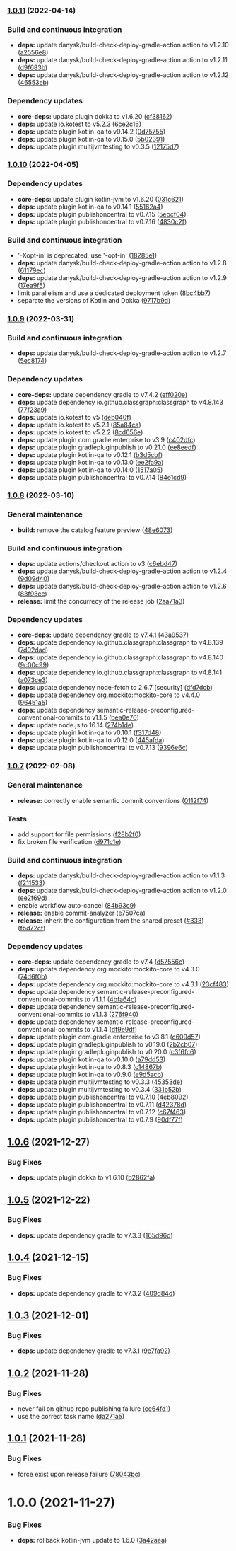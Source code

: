 ### [1.0.11](https://github.com/DanySK/Template-for-Gradle-Plugins/compare/1.0.10...1.0.11) (2022-04-14)


### Build and continuous integration

* **deps:** update danysk/build-check-deploy-gradle-action action to v1.2.10 ([a2556e8](https://github.com/DanySK/Template-for-Gradle-Plugins/commit/a2556e84ae1b81bd17ee7b12b29d59133385a116))
* **deps:** update danysk/build-check-deploy-gradle-action action to v1.2.11 ([d9f683b](https://github.com/DanySK/Template-for-Gradle-Plugins/commit/d9f683be26a0dc644bfdbb70908ff45ccb2a62a4))
* **deps:** update danysk/build-check-deploy-gradle-action action to v1.2.12 ([46553eb](https://github.com/DanySK/Template-for-Gradle-Plugins/commit/46553eb0cb6e051187ecaf295c4ca05d0214dc7f))


### Dependency updates

* **core-deps:** update plugin dokka to v1.6.20 ([cf38162](https://github.com/DanySK/Template-for-Gradle-Plugins/commit/cf38162266aec4383b97670d91fa5ca125194d34))
* **deps:** update io.kotest to v5.2.3 ([6ce2c16](https://github.com/DanySK/Template-for-Gradle-Plugins/commit/6ce2c16cb23b3f7adcacde8e59da61d57e17d295))
* **deps:** update plugin kotlin-qa to v0.14.2 ([0d75755](https://github.com/DanySK/Template-for-Gradle-Plugins/commit/0d75755cee7dbd7c6aec4a4d918d55904d6e06ae))
* **deps:** update plugin kotlin-qa to v0.15.0 ([5b02391](https://github.com/DanySK/Template-for-Gradle-Plugins/commit/5b023912f52d88159757f35a49e185d403656b6b))
* **deps:** update plugin multijvmtesting to v0.3.5 ([12175d7](https://github.com/DanySK/Template-for-Gradle-Plugins/commit/12175d712b92721a6af9eb69412f1313094c1d0a))

### [1.0.10](https://github.com/DanySK/Template-for-Gradle-Plugins/compare/1.0.9...1.0.10) (2022-04-05)


### Dependency updates

* **core-deps:** update plugin kotlin-jvm to v1.6.20 ([031c621](https://github.com/DanySK/Template-for-Gradle-Plugins/commit/031c6214f13257c56cd2ba05c2673377e7f6b542))
* **deps:** update plugin kotlin-qa to v0.14.1 ([55162a4](https://github.com/DanySK/Template-for-Gradle-Plugins/commit/55162a493908be2040145b144562cdb8c406781d))
* **deps:** update plugin publishoncentral to v0.7.15 ([5ebcf04](https://github.com/DanySK/Template-for-Gradle-Plugins/commit/5ebcf043180e04c4e650d54c0ed6f887a953f2c3))
* **deps:** update plugin publishoncentral to v0.7.16 ([4830c2f](https://github.com/DanySK/Template-for-Gradle-Plugins/commit/4830c2f469194df7ec38d19fef3477ec1e358e73))


### Build and continuous integration

* '-Xopt-in' is deprecated, use '-opt-in' ([18285e1](https://github.com/DanySK/Template-for-Gradle-Plugins/commit/18285e10306d47dbb34bac722b3c4ba70e3483a1))
* **deps:** update danysk/build-check-deploy-gradle-action action to v1.2.8 ([61179ec](https://github.com/DanySK/Template-for-Gradle-Plugins/commit/61179ec2b28c5e59037143c2ab7b0ac06781d6c9))
* **deps:** update danysk/build-check-deploy-gradle-action action to v1.2.9 ([17ea9f5](https://github.com/DanySK/Template-for-Gradle-Plugins/commit/17ea9f5cf251a1349bc5ce376acef30cde0ef4d8))
* limit parallelism and use a dedicated deployment token ([8bc4bb7](https://github.com/DanySK/Template-for-Gradle-Plugins/commit/8bc4bb717369352df3d64bf2d1c92252b4c5a04f))
* separate the versions of Kotlin and Dokka ([9717b9d](https://github.com/DanySK/Template-for-Gradle-Plugins/commit/9717b9df3a3264f0ff766f374e7774aa6c68c513))

### [1.0.9](https://github.com/DanySK/Template-for-Gradle-Plugins/compare/1.0.8...1.0.9) (2022-03-31)


### Build and continuous integration

* **deps:** update danysk/build-check-deploy-gradle-action action to v1.2.7 ([5ec8174](https://github.com/DanySK/Template-for-Gradle-Plugins/commit/5ec817469938961d637aabdd4a745a3071488b99))


### Dependency updates

* **core-deps:** update dependency gradle to v7.4.2 ([eff020e](https://github.com/DanySK/Template-for-Gradle-Plugins/commit/eff020e8153e50c9bc042c0ddb2cba04c7701d00))
* **deps:** update dependency io.github.classgraph:classgraph to v4.8.143 ([77f23a9](https://github.com/DanySK/Template-for-Gradle-Plugins/commit/77f23a9d844f16b2c681721498b211cf5dc76f8b))
* **deps:** update io.kotest to v5 ([deb040f](https://github.com/DanySK/Template-for-Gradle-Plugins/commit/deb040fd539afd0dd8eb66aaf72bb20a6665752e))
* **deps:** update io.kotest to v5.2.1 ([85a84ca](https://github.com/DanySK/Template-for-Gradle-Plugins/commit/85a84ca844301ebc23c001ccaebe8bf1e7d98885))
* **deps:** update io.kotest to v5.2.2 ([8cd656e](https://github.com/DanySK/Template-for-Gradle-Plugins/commit/8cd656e82dd471b143f120f49bb9fa564fad5cc2))
* **deps:** update plugin com.gradle.enterprise to v3.9 ([c402dfc](https://github.com/DanySK/Template-for-Gradle-Plugins/commit/c402dfca29e47d595971c04fe12fccc1c83a4776))
* **deps:** update plugin gradlepluginpublish to v0.21.0 ([ee8eedf](https://github.com/DanySK/Template-for-Gradle-Plugins/commit/ee8eedfe2d87499563a33d6bb63fb4b3a4362a23))
* **deps:** update plugin kotlin-qa to v0.12.1 ([b3d5cbf](https://github.com/DanySK/Template-for-Gradle-Plugins/commit/b3d5cbfefce48d0c85321b52c5396b536ed2d72f))
* **deps:** update plugin kotlin-qa to v0.13.0 ([ee2fa9a](https://github.com/DanySK/Template-for-Gradle-Plugins/commit/ee2fa9ad47ff695124311d382b2c385565ed21bb))
* **deps:** update plugin kotlin-qa to v0.14.0 ([1517a05](https://github.com/DanySK/Template-for-Gradle-Plugins/commit/1517a05532ef5ea85ea088c17e1102c761613665))
* **deps:** update plugin publishoncentral to v0.7.14 ([84e1cd9](https://github.com/DanySK/Template-for-Gradle-Plugins/commit/84e1cd977547bc97a88d02466ecf5748949d4b1c))

### [1.0.8](https://github.com/DanySK/Template-for-Gradle-Plugins/compare/1.0.7...1.0.8) (2022-03-10)


### General maintenance

* **build:** remove the catalog feature preview ([48e6073](https://github.com/DanySK/Template-for-Gradle-Plugins/commit/48e60737b81b0cb17f34d7ab7672ee2d95e98032))


### Build and continuous integration

* **deps:** update actions/checkout action to v3 ([c6ebd47](https://github.com/DanySK/Template-for-Gradle-Plugins/commit/c6ebd472429359da93d5e9178ea48ec2803bed74))
* **deps:** update danysk/build-check-deploy-gradle-action action to v1.2.4 ([9d09d40](https://github.com/DanySK/Template-for-Gradle-Plugins/commit/9d09d40af7ac0407ce186f9e53f81577f4aa933d))
* **deps:** update danysk/build-check-deploy-gradle-action action to v1.2.6 ([83f93cc](https://github.com/DanySK/Template-for-Gradle-Plugins/commit/83f93ccaab9a40ab58e46bc36e578fecad101a28))
* **release:** limit the concurrecy of the release job ([2aa71a3](https://github.com/DanySK/Template-for-Gradle-Plugins/commit/2aa71a3473a77fe32b37f3d2e56a868f5087c72d))


### Dependency updates

* **core-deps:** update dependency gradle to v7.4.1 ([43a9537](https://github.com/DanySK/Template-for-Gradle-Plugins/commit/43a9537f577d7ab9601bb7f8d00e6cac706398af))
* **deps:** update dependency io.github.classgraph:classgraph to v4.8.139 ([7d02dad](https://github.com/DanySK/Template-for-Gradle-Plugins/commit/7d02dad915f791d8aefc1d7393f22b1740940d50))
* **deps:** update dependency io.github.classgraph:classgraph to v4.8.140 ([9c00c99](https://github.com/DanySK/Template-for-Gradle-Plugins/commit/9c00c99f9d37a2f223562ba82e91e93770f949df))
* **deps:** update dependency io.github.classgraph:classgraph to v4.8.141 ([a073ce3](https://github.com/DanySK/Template-for-Gradle-Plugins/commit/a073ce32c4ba9a337618435278a73c4ba28dc815))
* **deps:** update dependency node-fetch to 2.6.7 [security] ([dfd7dcb](https://github.com/DanySK/Template-for-Gradle-Plugins/commit/dfd7dcb270bd1ff518fb81a074130c2cc6cd371b))
* **deps:** update dependency org.mockito:mockito-core to v4.4.0 ([96451a5](https://github.com/DanySK/Template-for-Gradle-Plugins/commit/96451a5e52e9049edd0fba5e5ff3051c7220255a))
* **deps:** update dependency semantic-release-preconfigured-conventional-commits to v1.1.5 ([bea0e70](https://github.com/DanySK/Template-for-Gradle-Plugins/commit/bea0e70344503bb974c6392a4cdf56c115b928f4))
* **deps:** update node.js to 16.14 ([274b1de](https://github.com/DanySK/Template-for-Gradle-Plugins/commit/274b1de7ae7cc80641353323283ae8a1eb1b7f54))
* **deps:** update plugin kotlin-qa to v0.10.1 ([f317d48](https://github.com/DanySK/Template-for-Gradle-Plugins/commit/f317d48bbd72f1c2a5c651a459623e367cab0487))
* **deps:** update plugin kotlin-qa to v0.12.0 ([445afda](https://github.com/DanySK/Template-for-Gradle-Plugins/commit/445afdab510ab646ae8283e1322b90374491c898))
* **deps:** update plugin publishoncentral to v0.7.13 ([9396e6c](https://github.com/DanySK/Template-for-Gradle-Plugins/commit/9396e6c7d95818790b29b2834f7df3f76f59800c))

### [1.0.7](https://github.com/DanySK/Template-for-Gradle-Plugins/compare/1.0.6...1.0.7) (2022-02-08)


### General maintenance

* **release:** correctly enable semantic commit conventions ([0112f74](https://github.com/DanySK/Template-for-Gradle-Plugins/commit/0112f749bd50343e9cb1d564146e0db4b12a3440))


### Tests

* add support for file permissions ([f28b2f0](https://github.com/DanySK/Template-for-Gradle-Plugins/commit/f28b2f06b427a2257c97f9888d1c4980c52d490f))
* fix broken file verification ([d971c1e](https://github.com/DanySK/Template-for-Gradle-Plugins/commit/d971c1e8a4df274d9540bc9876caf71c6b80bf7d))


### Build and continuous integration

* **deps:** update danysk/build-check-deploy-gradle-action action to v1.1.3 ([f211533](https://github.com/DanySK/Template-for-Gradle-Plugins/commit/f211533606f9395e70a26709520a8c852208667f))
* **deps:** update danysk/build-check-deploy-gradle-action action to v1.2.0 ([ee2f69d](https://github.com/DanySK/Template-for-Gradle-Plugins/commit/ee2f69dceb19f7a0cfa21323d6f08e097a38e323))
* enable workflow auto-cancel ([84b93c9](https://github.com/DanySK/Template-for-Gradle-Plugins/commit/84b93c9f9df27a32b9a66d605f544c650f09e821))
* **release:** enable commit-analyzer ([e7507ca](https://github.com/DanySK/Template-for-Gradle-Plugins/commit/e7507cae40627699789fe42024f9b278879a077a))
* **release:** inherit the configuration from the shared preset ([#333](https://github.com/DanySK/Template-for-Gradle-Plugins/issues/333)) ([fbd72cf](https://github.com/DanySK/Template-for-Gradle-Plugins/commit/fbd72cf368b0dbb32a7633c2d1354353de5d0370))


### Dependency updates

* **core-deps:** update dependency gradle to v7.4 ([d57556c](https://github.com/DanySK/Template-for-Gradle-Plugins/commit/d57556c49a56c22b45db9a3af6d4f00be2021b3e))
* **deps:** update dependency org.mockito:mockito-core to v4.3.0 ([74d6f0b](https://github.com/DanySK/Template-for-Gradle-Plugins/commit/74d6f0bb1b8d79fd8f1c4fdd40b82de7f572d982))
* **deps:** update dependency org.mockito:mockito-core to v4.3.1 ([23cf483](https://github.com/DanySK/Template-for-Gradle-Plugins/commit/23cf483440d3e34738cad084d64de9fb99618b6a))
* **deps:** update dependency semantic-release-preconfigured-conventional-commits to v1.1.1 ([4bfa64c](https://github.com/DanySK/Template-for-Gradle-Plugins/commit/4bfa64cffda47d2cab66b99dd07c32a20733c0e2))
* **deps:** update dependency semantic-release-preconfigured-conventional-commits to v1.1.3 ([276f940](https://github.com/DanySK/Template-for-Gradle-Plugins/commit/276f940daafae9dc3ea16955f3c74120a85908a8))
* **deps:** update dependency semantic-release-preconfigured-conventional-commits to v1.1.4 ([df9e9df](https://github.com/DanySK/Template-for-Gradle-Plugins/commit/df9e9df91148197f12caa4ffe691791f91499528))
* **deps:** update plugin com.gradle.enterprise to v3.8.1 ([c609d57](https://github.com/DanySK/Template-for-Gradle-Plugins/commit/c609d5784527e5737ee1ce8bbff9f6eabafe23cd))
* **deps:** update plugin gradlepluginpublish to v0.19.0 ([2b2cb07](https://github.com/DanySK/Template-for-Gradle-Plugins/commit/2b2cb07665fce71ec0624b7f6adc8a5e3d1e3e6d))
* **deps:** update plugin gradlepluginpublish to v0.20.0 ([c3f6fc6](https://github.com/DanySK/Template-for-Gradle-Plugins/commit/c3f6fc63660ef86de8b9a09fb42b8598d6b205a3))
* **deps:** update plugin kotlin-qa to v0.10.0 ([a79dd53](https://github.com/DanySK/Template-for-Gradle-Plugins/commit/a79dd532caf4f79764c43cc5eec3072690f305fd))
* **deps:** update plugin kotlin-qa to v0.8.3 ([c14867b](https://github.com/DanySK/Template-for-Gradle-Plugins/commit/c14867b0091127dc229f9673a83712dfecb33412))
* **deps:** update plugin kotlin-qa to v0.9.0 ([e9d5acb](https://github.com/DanySK/Template-for-Gradle-Plugins/commit/e9d5acbfee4f730cfd2db99d800f7533e7345ff2))
* **deps:** update plugin multijvmtesting to v0.3.3 ([45353de](https://github.com/DanySK/Template-for-Gradle-Plugins/commit/45353de6fc8439917e77da1e016e87b10cf43289))
* **deps:** update plugin multijvmtesting to v0.3.4 ([331b52b](https://github.com/DanySK/Template-for-Gradle-Plugins/commit/331b52bd7262a045b6af2ab9bb133164dae124b7))
* **deps:** update plugin publishoncentral to v0.7.10 ([4eb8092](https://github.com/DanySK/Template-for-Gradle-Plugins/commit/4eb80924446c9f003076e9a56a2ae0605452f3b3))
* **deps:** update plugin publishoncentral to v0.7.11 ([d42378d](https://github.com/DanySK/Template-for-Gradle-Plugins/commit/d42378d6c01b7850436a2fc6168b03dbd1b11881))
* **deps:** update plugin publishoncentral to v0.7.12 ([c67f463](https://github.com/DanySK/Template-for-Gradle-Plugins/commit/c67f4635fce1dff0c9fad3ac51bad32f12ca1b99))
* **deps:** update plugin publishoncentral to v0.7.9 ([90df77f](https://github.com/DanySK/Template-for-Gradle-Plugins/commit/90df77f483b5639b21ae233a62ca4427a652d12d))

## [1.0.6](https://github.com/DanySK/Template-for-Gradle-Plugins/compare/1.0.5...1.0.6) (2021-12-27)


### Bug Fixes

* **deps:** update plugin dokka to v1.6.10 ([b2862fa](https://github.com/DanySK/Template-for-Gradle-Plugins/commit/b2862fabb8aaa4fe8081d75336e31b308de26659))

## [1.0.5](https://github.com/DanySK/Template-for-Gradle-Plugins/compare/1.0.4...1.0.5) (2021-12-22)


### Bug Fixes

* **deps:** update dependency gradle to v7.3.3 ([165d96d](https://github.com/DanySK/Template-for-Gradle-Plugins/commit/165d96d195b4a077090626fed9da036738ce90bc))

## [1.0.4](https://github.com/DanySK/Template-for-Gradle-Plugins/compare/1.0.3...1.0.4) (2021-12-15)


### Bug Fixes

* **deps:** update dependency gradle to v7.3.2 ([409d84d](https://github.com/DanySK/Template-for-Gradle-Plugins/commit/409d84d0905950cf0b42801be1c68c5880a881d7))

## [1.0.3](https://github.com/DanySK/Template-for-Gradle-Plugins/compare/1.0.2...1.0.3) (2021-12-01)


### Bug Fixes

* **deps:** update dependency gradle to v7.3.1 ([9e7fa92](https://github.com/DanySK/Template-for-Gradle-Plugins/commit/9e7fa92b90bf514f135501e53e1a35a2ff480718))

## [1.0.2](https://github.com/DanySK/Template-for-Gradle-Plugins/compare/1.0.1...1.0.2) (2021-11-28)


### Bug Fixes

* never fail on github repo publishing failure ([ce64fd1](https://github.com/DanySK/Template-for-Gradle-Plugins/commit/ce64fd100ff0fc38dd63759c5557c4d5def67bfc))
* use the correct task name ([da271a5](https://github.com/DanySK/Template-for-Gradle-Plugins/commit/da271a5496da68a0007a7d61b9cf10558f2be6ab))

## [1.0.1](https://github.com/DanySK/Template-for-Gradle-Plugins/compare/1.0.0...1.0.1) (2021-11-28)


### Bug Fixes

* force exist upon release failure ([78043bc](https://github.com/DanySK/Template-for-Gradle-Plugins/commit/78043bcb118d15bb0466873551b67779292c6706))

# 1.0.0 (2021-11-27)


### Bug Fixes

* **deps:** rollback kotlin-jvm update to 1.6.0 ([3a42aea](https://github.com/DanySK/Template-for-Gradle-Plugins/commit/3a42aea84809ad64c5842d957fecc6931c02429a))
